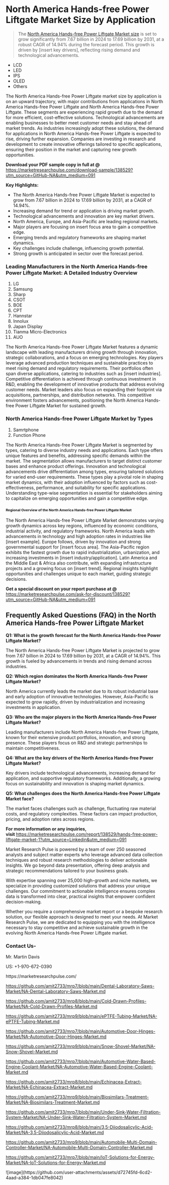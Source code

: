 <h1>North America Hands-free Power Liftgate Market&nbsp;Size by Application</h1><blockquote><p>The <a href="https://marketresearchpulse.com/download-sample/138529?utm_source=GitHub-NA&amp;utm_medium=091">North America Hands-free Power Liftgate Market size</a> is set to grow significantly from 7.67 billion in 2024 to 17.69 billion by 2031, at a robust CAGR of 14.94% during the forecast period. This growth is driven by [insert key drivers], reflecting rising demand and technological advancements.</p></blockquote><ul><li>LCD<li> LED<li> IPS<li> OLED<li> Others</li></ul><p>The North America Hands-free Power Liftgate market size by application is on an upward trajectory, with major contributions from applications in North America Hands-free Power Liftgate and North America Hands-free Power Liftgate. These segments are experiencing rapid growth due to the demand for more efficient, cost-effective solutions. Technological advancements are enabling businesses to better meet customer needs and stay ahead of market trends. As industries increasingly adopt these solutions, the demand for applications in North America Hands-free Power Liftgate is expected to rise, driving further expansion. Companies are investing in research and development to create innovative offerings tailored to specific applications, ensuring their position in the market and capturing new growth opportunities.</p><p><strong>Download your PDF sample copy in full at @ </strong><a href="https://marketresearchpulse.com/download-sample/138529?utm_source=GitHub-NA&amp;utm_medium=091">https://marketresearchpulse.com/download-sample/138529?utm_source=GitHub-NA&amp;utm_medium=091</a></p><p><strong>Key Highlights: </strong></p><ul><li>The North America Hands-free Power Liftgate Market is expected to grow from 7.67 billion in 2024 to 17.69 billion by 2031, at a CAGR of 14.94%.</li><li>Increasing demand for trend or application is driving market growth.</li><li>Technological advancements and innovation are key market drivers.</li><li>North America, Europe, and Asia-Pacific are leading regional markets.</li><li>Major players are focusing on insert focus area to gain a competitive edge.</li><li>Emerging trends and regulatory frameworks are shaping market dynamics.</li><li>Key challenges include challenge, influencing growth potential.</li><li>Strong growth is anticipated in sector over the forecast period.</li></ul><h3>Leading Manufacturers in the North America Hands-free Power Liftgate Market: A Detailed Industry Overview</h3><ol><li>LG</li><li>Samsung</li><li>Sharp</li><li>CSOT</li><li>BOE</li><li>CPT</li><li>Hannstar</li><li>Innolux</li><li>Japan Display</li><li>Tianma Micro-Electronics</li><li>AUO</li></ol><div class="flex max-w-full flex-col flex-grow"><div class="min-h-8 text-message flex w-full flex-col items-end gap-2 whitespace-normal break-words [.text-message+&amp;]:mt-5" dir="auto" data-message-author-role="assistant" data-message-id="fd8432e4-4910-450d-b182-61b7bfb0a01f" data-message-model-slug="gpt-4o"><div class="flex w-full flex-col gap-1 empty:hidden first:pt-[3px]"><div class="markdown prose w-full break-words dark:prose-invert light"><p>The North America Hands-free Power Liftgate Market features a dynamic landscape with leading manufacturers driving growth through innovation, strategic collaborations, and a focus on emerging technologies. Key players leverage advanced production techniques and sustainable practices to meet rising demand and regulatory requirements. Their portfolios often span diverse applications, catering to industries such as [insert industries]. Competitive differentiation is achieved through continuous investment in R&amp;D, enabling the development of innovative products that address evolving customer needs. Market leaders also focus on expanding their footprint via acquisitions, partnerships, and distribution networks. This competitive environment fosters advancements, positioning the North America Hands-free Power Liftgate Market for sustained growth.</p></div></div></div></div><h3>North America Hands-free Power Liftgate Market by Types</h3><ol><li>Samrtphone<li> Function Phone</li></ol><div class="flex max-w-full flex-col flex-grow"><div class="min-h-8 text-message flex w-full flex-col items-end gap-2 whitespace-normal break-words [.text-message+&amp;]:mt-5" dir="auto" data-message-author-role="assistant" data-message-id="084470be-0bb7-4664-bddf-5156b4f41249" data-message-model-slug="gpt-4o-mini"><div class="flex w-full flex-col gap-1 empty:hidden first:pt-[3px]"><div class="markdown prose w-full break-words dark:prose-invert light"><p>The North America Hands-free Power Liftgate Market is segmented by types, catering to diverse industry needs and applications. Each type offers unique features and benefits, addressing specific demands within the market. The segmentation allows manufacturers to target distinct customer bases and enhance product offerings. Innovation and technological advancements drive differentiation among types, ensuring tailored solutions for varied end-user requirements. These types play a pivotal role in shaping market dynamics, with their adoption influenced by factors such as cost-effectiveness, performance, and suitability for specific applications. Understanding type-wise segmentation is essential for stakeholders aiming to capitalize on emerging opportunities and gain a competitive edge.</p></div></div></div></div><h3><span style="font-size: 11px;">Regional Overview of the North America Hands-free Power Liftgate Market</span></h3><div class="flex max-w-full flex-col flex-grow"><div class="min-h-8 text-message flex w-full flex-col items-end gap-2 whitespace-normal break-words [.text-message+&amp;]:mt-5" dir="auto" data-message-author-role="assistant" data-message-id="e9038762-ce64-4e30-91c9-9bd413514231" data-message-model-slug="gpt-4o-mini"><div class="flex w-full flex-col gap-1 empty:hidden first:pt-[3px]"><div class="markdown prose w-full break-words dark:prose-invert light"><p>The North America Hands-free Power Liftgate Market demonstrates varying growth dynamics across key regions, influenced by economic conditions, industrial activity, and regulatory frameworks. North America leads with advancements in technology and high adoption rates in industries like [insert example]. Europe follows, driven by innovation and strong governmental support for [insert focus area]. The Asia-Pacific region exhibits the fastest growth due to rapid industrialization, urbanization, and increasing investments in [insert industry/application]. Latin America and the Middle East &amp; Africa also contribute, with expanding infrastructure projects and a growing focus on [insert trend]. Regional insights highlight opportunities and challenges unique to each market, guiding strategic decisions.</p></div></div></div></div><p><strong>Get a special discount on your report purchase at @ </strong><a href="https://marketresearchpulse.com/ask-for-discount/138529?utm_source=GitHub-NA&amp;utm_medium=091">https://marketresearchpulse.com/ask-for-discount/138529?utm_source=GitHub-NA&amp;utm_medium=091</a></p><h2>Frequently Asked Questions (FAQ) in the North America Hands-free Power Liftgate Market</h2><p><strong>Q1: What is the growth forecast for the North America Hands-free Power Liftgate Market?</strong></p><p>The North America Hands-free Power Liftgate Market is projected to grow from 7.67 billion in 2024 to 17.69 billion by 2031, at a CAGR of 14.94%. This growth is fueled by advancements in trends and rising demand across industries.</p><p><strong>Q2: Which region dominates the North America Hands-free Power Liftgate Market?</strong></p><p>North America currently leads the market due to its robust industrial base and early adoption of innovative technologies. However, Asia-Pacific is expected to grow rapidly, driven by industrialization and increasing investments in application.</p><p><strong>Q3: Who are the major players in the North America Hands-free Power Liftgate Market?</strong></p><p>Leading manufacturers include North America Hands-free Power Liftgate, known for their extensive product portfolios, innovation, and strong presence. These players focus on R&amp;D and strategic partnerships to maintain competitiveness.</p><p><strong>Q4: What are the key drivers of the North America Hands-free Power Liftgate Market?</strong></p><p>Key drivers include technological advancements, increasing demand for application, and supportive regulatory frameworks. Additionally, a growing focus on sustainability and innovation is shaping market dynamics.</p><p><strong>Q5: What challenges does the North America Hands-free Power Liftgate Market face?</strong></p><p>The market faces challenges such as challenge, fluctuating raw material costs, and regulatory complexities. These factors can impact production, pricing, and adoption rates across regions.</p><p><strong>For more information or any inquiries, visit&nbsp;</strong><a href="https://marketresearchpulse.com/report/138529/hands-free-power-liftgate-market-1?utm_source=Linkedin&utm_medium=091">https://marketresearchpulse.com/report/138529/hands-free-power-liftgate-market-1?utm_source=Linkedin&utm_medium=091</a></p><p>Market Research Pulse is powered by a team of over 250 seasoned analysts and subject matter experts who leverage advanced data collection techniques and robust research methodologies to deliver actionable insights. We go beyond data presentation, offering deep analysis and strategic recommendations tailored to your business goals.</p><p>With expertise spanning over 25,000 high-growth and niche markets, we specialize in providing customized solutions that address your unique challenges. Our commitment to actionable intelligence ensures complex data is transformed into clear, practical insights that empower confident decision-making.</p><p>Whether you require a comprehensive market report or a bespoke research solution, our flexible approach is designed to meet your needs. At Market Research Pulse, we are dedicated to equipping you with the intelligence necessary to stay competitive and achieve sustainable growth in the evolving North America Hands-free Power Liftgate market.</p><h3><strong>Contact Us-</strong></h3><p>Mr. Martin Davis</p><p>US: +1-970-672-0390</p><p>https://marketresearchpulse.com/</p><p><a href="https://github.com/amit2733/mrp7/blob/main/Dental-Laboratory-Saws-Market/NA-Dental-Laboratory-Saws-Market.md">https://github.com/amit2733/mrp7/blob/main/Dental-Laboratory-Saws-Market/NA-Dental-Laboratory-Saws-Market.md</a></p><p><a href="https://github.com/amit2733/mrp8/blob/main/Cold-Drawn-Profiles-Market/NA-Cold-Drawn-Profiles-Market.md">https://github.com/amit2733/mrp8/blob/main/Cold-Drawn-Profiles-Market/NA-Cold-Drawn-Profiles-Market.md</a></p><p><a href="https://github.com/amit2733/mrp9/blob/main/ePTFE-Tubing-Market/NA-ePTFE-Tubing-Market.md">https://github.com/amit2733/mrp9/blob/main/ePTFE-Tubing-Market/NA-ePTFE-Tubing-Market.md</a></p><p><a href="https://github.com/amit2733/mrp7/blob/main/Automotive-Door-Hinges-Market/NA-Automotive-Door-Hinges-Market.md">https://github.com/amit2733/mrp7/blob/main/Automotive-Door-Hinges-Market/NA-Automotive-Door-Hinges-Market.md</a></p><p><a href="https://github.com/amit2733/mrp9/blob/main/Snow-Shovel-Market/NA-Snow-Shovel-Market.md">https://github.com/amit2733/mrp9/blob/main/Snow-Shovel-Market/NA-Snow-Shovel-Market.md</a></p><p><a href="https://github.com/amit2733/mrp7/blob/main/Automotive-Water-Based-Engine-Coolant-Market/NA-Automotive-Water-Based-Engine-Coolant-Market.md">https://github.com/amit2733/mrp7/blob/main/Automotive-Water-Based-Engine-Coolant-Market/NA-Automotive-Water-Based-Engine-Coolant-Market.md</a></p><p><a href="https://github.com/amit2733/mrp8/blob/main/Echinacea-Extract-Market/NA-Echinacea-Extract-Market.md">https://github.com/amit2733/mrp8/blob/main/Echinacea-Extract-Market/NA-Echinacea-Extract-Market.md</a></p><p><a href="https://github.com/amit2733/mrp9/blob/main/Biosimilars-Treatment-Market/NA-Biosimilars-Treatment-Market.md">https://github.com/amit2733/mrp9/blob/main/Biosimilars-Treatment-Market/NA-Biosimilars-Treatment-Market.md</a></p><p><a href="https://github.com/amit2733/mrp7/blob/main/Under-Sink-Water-Filtration-System-Market/NA-Under-Sink-Water-Filtration-System-Market.md">https://github.com/amit2733/mrp7/blob/main/Under-Sink-Water-Filtration-System-Market/NA-Under-Sink-Water-Filtration-System-Market.md</a></p><p><a href="https://github.com/amit2733/mrp8/blob/main/3,5-Diiodosalicylic-Acid-Market/NA-3,5-Diiodosalicylic-Acid-Market.md">https://github.com/amit2733/mrp8/blob/main/3,5-Diiodosalicylic-Acid-Market/NA-3,5-Diiodosalicylic-Acid-Market.md</a></p><p><a href="https://github.com/amit2733/mrp9/blob/main/Automobile-Multi-Domain-Controller-Market/NA-Automobile-Multi-Domain-Controller-Market.md">https://github.com/amit2733/mrp9/blob/main/Automobile-Multi-Domain-Controller-Market/NA-Automobile-Multi-Domain-Controller-Market.md</a></p><p><a href="https://github.com/amit2733/mrp7/blob/main/IoT-Solutions-for-Energy-Market/NA-IoT-Solutions-for-Energy-Market.md">https://github.com/amit2733/mrp7/blob/main/IoT-Solutions-for-Energy-Market/NA-IoT-Solutions-for-Energy-Market.md</a></p>
![image](https://github.com/user-attachments/assets/d72745fd-6cd2-4aad-a384-1db047fe8042)
